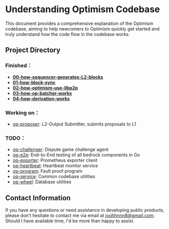 # Understanding Optimism Codebase 

This document provides a comprehensive explanation of the Optimism codebase, aiming to help newcomers to Optimism quickly get started and truly understand how the code flow in the codebase works.


## Project Directory
### Finished：
- [**00-how-sequencer-generates-L2-blocks**](https://github.com/joohhnnn/Understanding-Optimism-Codebase/blob/main/sequencer/00-how-sequencer-generates-L2-blocks.md)
- [**01-how-block-sync**](https://github.com/joohhnnn/Understanding-Optimism-Codebase/blob/main/sequencer/01-how-block-sync.md)
- [**02-how-optimism-use-libp2p**](https://github.com/joohhnnn/Understanding-Optimism-Codebase/blob/main/sequencer/02-how-optimism-use-libp2p.md)
- [**03-how-op-batcher-works**](https://github.com/joohhnnn/Understanding-Optimism-Codebase/blob/main/sequencer/03-how-batcher-works.md)
- [**04-how-derivation-works**](https://github.com/joohhnnn/Understanding-Optimism-Codebase/blob/main/sequencer/04-how-derivation-works.md)

### Working on：
- [op-proposer](https://github.com/joohhnnn/Understanding-Optimism-Codebase/tree/main/op-proposer): L2-Output Submitter, submits proposals to L1
### TODO：
- [op-challenger](https://github.com/joohhnnn/Understanding-Optimism-Codebase/tree/main/op-challenger): Dispute game challenge agent
- [op-e2e](https://github.com/joohhnnn/Understanding-Optimism-Codebase/tree/main/op-e2e): End-to-End testing of all bedrock components in Go
- [op-exporter](https://github.com/joohhnnn/Understanding-Optimism-Codebase/tree/main/op-exporter): Prometheus exporter client
- [op-heartbeat](https://github.com/joohhnnn/Understanding-Optimism-Codebase/tree/main/op-heartbeat): Heartbeat monitor service
- [op-program](https://github.com/joohhnnn/Understanding-Optimism-Codebase/tree/main/op-program): Fault proof program
- [op-service](https://github.com/joohhnnn/Understanding-Optimism-Codebase/tree/main/op-service): Common codebase utilities
- [op-wheel](https://github.com/joohhnnn/Understanding-Optimism-Codebase/tree/main/op-wheel): Database utilities


## Contact Information

If you have any questions or need assistance in developing public products, please don't hesitate to contact me via email at [joohhnnn8@gmail.com](mailto:joohhnnn8@gmail.com). Should I have available time, I'd be more than happy to assist.
